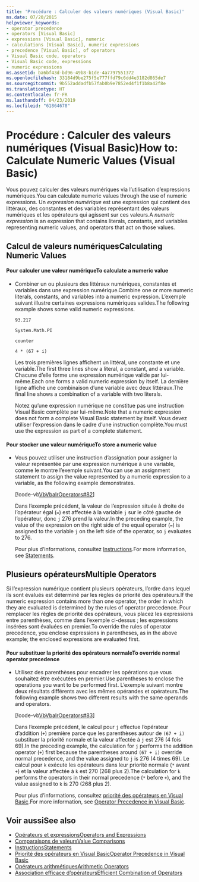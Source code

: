 ```yaml
---
title: 'Procédure : Calculer des valeurs numériques (Visual Basic)'
ms.date: 07/20/2015
helpviewer_keywords:
- operator precedence
- operators [Visual Basic]
- expressions [Visual Basic], numeric
- calculations [Visual Basic], numeric expressions
- precedence [Visual Basic], of operators
- Visual Basic code, operators
- Visual Basic code, expressions
- numeric expressions
ms.assetid: ba6bf43d-bd96-49b8-b1de-4a7797551372
ms.openlocfilehash: 33184d9be275f5e777ffd79c6dd4e3182d865de7
ms.sourcegitcommit: 9b552addadfb57fab0b9e7852ed4f1f1b8a42f8e
ms.translationtype: HT
ms.contentlocale: fr-FR
ms.lasthandoff: 04/23/2019
ms.locfileid: "61864678"
---
```

# <a name="how-to-calculate-numeric-values-visual-basic"></a><span data-ttu-id="8f4d8-102">Procédure : Calculer des valeurs numériques (Visual Basic)</span><span class="sxs-lookup"><span data-stu-id="8f4d8-102">How to: Calculate Numeric Values (Visual Basic)</span></span>
<span data-ttu-id="8f4d8-103">Vous pouvez calculer des valeurs numériques via l’utilisation d’expressions numériques.</span><span class="sxs-lookup"><span data-stu-id="8f4d8-103">You can calculate numeric values through the use of numeric expressions.</span></span> <span data-ttu-id="8f4d8-104">Un *expression numérique* est une expression qui contient des littéraux, des constantes et des variables représentant des valeurs numériques et les opérateurs qui agissent sur ces valeurs.</span><span class="sxs-lookup"><span data-stu-id="8f4d8-104">A *numeric expression* is an expression that contains literals, constants, and variables representing numeric values, and operators that act on those values.</span></span>  
  
## <a name="calculating-numeric-values"></a><span data-ttu-id="8f4d8-105">Calcul de valeurs numériques</span><span class="sxs-lookup"><span data-stu-id="8f4d8-105">Calculating Numeric Values</span></span>  
  
#### <a name="to-calculate-a-numeric-value"></a><span data-ttu-id="8f4d8-106">Pour calculer une valeur numérique</span><span class="sxs-lookup"><span data-stu-id="8f4d8-106">To calculate a numeric value</span></span>  
  
- <span data-ttu-id="8f4d8-107">Combiner un ou plusieurs des littéraux numériques, constantes et variables dans une expression numérique.</span><span class="sxs-lookup"><span data-stu-id="8f4d8-107">Combine one or more numeric literals, constants, and variables into a numeric expression.</span></span> <span data-ttu-id="8f4d8-108">L’exemple suivant illustre certaines expressions numériques valides.</span><span class="sxs-lookup"><span data-stu-id="8f4d8-108">The following example shows some valid numeric expressions.</span></span>  
  
     `93.217`  
  
     `System.Math.PI`  
  
     `counter`  
  
     `4 * (67 + i)`  
  
     <span data-ttu-id="8f4d8-109">Les trois premières lignes affichent un littéral, une constante et une variable.</span><span class="sxs-lookup"><span data-stu-id="8f4d8-109">The first three lines show a literal, a constant, and a variable.</span></span> <span data-ttu-id="8f4d8-110">Chacune d’elle forme une expression numérique valide par lui-même.</span><span class="sxs-lookup"><span data-stu-id="8f4d8-110">Each one forms a valid numeric expression by itself.</span></span> <span data-ttu-id="8f4d8-111">La dernière ligne affiche une combinaison d’une variable avec deux littéraux.</span><span class="sxs-lookup"><span data-stu-id="8f4d8-111">The final line shows a combination of a variable with two literals.</span></span>  
  
     <span data-ttu-id="8f4d8-112">Notez qu’une expression numérique ne constitue pas une instruction Visual Basic complète par lui-même.</span><span class="sxs-lookup"><span data-stu-id="8f4d8-112">Note that a numeric expression does not form a complete Visual Basic statement by itself.</span></span> <span data-ttu-id="8f4d8-113">Vous devez utiliser l’expression dans le cadre d’une instruction complète.</span><span class="sxs-lookup"><span data-stu-id="8f4d8-113">You must use the expression as part of a complete statement.</span></span>  
  
#### <a name="to-store-a-numeric-value"></a><span data-ttu-id="8f4d8-114">Pour stocker une valeur numérique</span><span class="sxs-lookup"><span data-stu-id="8f4d8-114">To store a numeric value</span></span>  
  
- <span data-ttu-id="8f4d8-115">Vous pouvez utiliser une instruction d’assignation pour assigner la valeur représentée par une expression numérique à une variable, comme le montre l’exemple suivant.</span><span class="sxs-lookup"><span data-stu-id="8f4d8-115">You can use an assignment statement to assign the value represented by a numeric expression to a variable, as the following example demonstrates.</span></span>  
  
     [!code-vb[VbVbalrOperators#82](~/samples/snippets/visualbasic/VS_Snippets_VBCSharp/VbVbalrOperators/VB/Class1.vb#82)]  
  
     <span data-ttu-id="8f4d8-116">Dans l’exemple précédent, la valeur de l’expression située à droite de l’opérateur égal (`=`) est affectée à la variable `j` sur le côté gauche de l’opérateur, donc `j` 276 prend la valeur.</span><span class="sxs-lookup"><span data-stu-id="8f4d8-116">In the preceding example, the value of the expression on the right side of the equal operator (`=`) is assigned to the variable `j` on the left side of the operator, so `j` evaluates to 276.</span></span>  
  
     <span data-ttu-id="8f4d8-117">Pour plus d’informations, consultez [Instructions](../../../../visual-basic/language-reference/statements/index.md).</span><span class="sxs-lookup"><span data-stu-id="8f4d8-117">For more information, see [Statements](../../../../visual-basic/language-reference/statements/index.md).</span></span>  
  
## <a name="multiple-operators"></a><span data-ttu-id="8f4d8-118">Plusieurs opérateurs</span><span class="sxs-lookup"><span data-stu-id="8f4d8-118">Multiple Operators</span></span>  
 <span data-ttu-id="8f4d8-119">Si l’expression numérique contient plusieurs opérateurs, l’ordre dans lequel ils sont évalués est déterminé par les règles de priorité des opérateurs.</span><span class="sxs-lookup"><span data-stu-id="8f4d8-119">If the numeric expression contains more than one operator, the order in which they are evaluated is determined by the rules of operator precedence.</span></span> <span data-ttu-id="8f4d8-120">Pour remplacer les règles de priorité des opérateurs, vous placez les expressions entre parenthèses, comme dans l’exemple ci-dessus ; les expressions insérées sont évaluées en premier.</span><span class="sxs-lookup"><span data-stu-id="8f4d8-120">To override the rules of operator precedence, you enclose expressions in parentheses, as in the above example; the enclosed expressions are evaluated first.</span></span>  
  
#### <a name="to-override-normal-operator-precedence"></a><span data-ttu-id="8f4d8-121">Pour substituer la priorité des opérateurs normale</span><span class="sxs-lookup"><span data-stu-id="8f4d8-121">To override normal operator precedence</span></span>  
  
- <span data-ttu-id="8f4d8-122">Utilisez des parenthèses pour encadrer les opérations que vous souhaitez être exécutées en premier.</span><span class="sxs-lookup"><span data-stu-id="8f4d8-122">Use parentheses to enclose the operations you want to be performed first.</span></span> <span data-ttu-id="8f4d8-123">L’exemple suivant montre deux résultats différents avec les mêmes opérandes et opérateurs.</span><span class="sxs-lookup"><span data-stu-id="8f4d8-123">The following example shows two different results with the same operands and operators.</span></span>  
  
     [!code-vb[VbVbalrOperators#83](~/samples/snippets/visualbasic/VS_Snippets_VBCSharp/VbVbalrOperators/VB/Class1.vb#83)]  
  
     <span data-ttu-id="8f4d8-124">Dans l’exemple précédent, le calcul pour `j` effectue l’opérateur d’addition (`+`) première parce que les parenthèses autour de `(67 + i)` substituer la priorité normale et la valeur affectée à `j` est 276 (4 fois 69).</span><span class="sxs-lookup"><span data-stu-id="8f4d8-124">In the preceding example, the calculation for `j` performs the addition operator (`+`) first because the parentheses around `(67 + i)` override normal precedence, and the value assigned to `j` is 276 (4 times 69).</span></span> <span data-ttu-id="8f4d8-125">Le calcul pour `k` exécute les opérateurs dans leur priorité normale (`*` avant `+`) et la valeur affectée à `k` est 270 (268 plus 2).</span><span class="sxs-lookup"><span data-stu-id="8f4d8-125">The calculation for `k` performs the operators in their normal precedence (`*` before `+`), and the value assigned to `k` is 270 (268 plus 2).</span></span>  
  
     <span data-ttu-id="8f4d8-126">Pour plus d’informations, consultez [priorité des opérateurs en Visual Basic](../../../../visual-basic/language-reference/operators/operator-precedence.md).</span><span class="sxs-lookup"><span data-stu-id="8f4d8-126">For more information, see [Operator Precedence in Visual Basic](../../../../visual-basic/language-reference/operators/operator-precedence.md).</span></span>  
  
## <a name="see-also"></a><span data-ttu-id="8f4d8-127">Voir aussi</span><span class="sxs-lookup"><span data-stu-id="8f4d8-127">See also</span></span>

- [<span data-ttu-id="8f4d8-128">Opérateurs et expressions</span><span class="sxs-lookup"><span data-stu-id="8f4d8-128">Operators and Expressions</span></span>](../../../../visual-basic/programming-guide/language-features/operators-and-expressions/index.md)
- [<span data-ttu-id="8f4d8-129">Comparaisons de valeurs</span><span class="sxs-lookup"><span data-stu-id="8f4d8-129">Value Comparisons</span></span>](../../../../visual-basic/programming-guide/language-features/operators-and-expressions/value-comparisons.md)
- [<span data-ttu-id="8f4d8-130">Instructions</span><span class="sxs-lookup"><span data-stu-id="8f4d8-130">Statements</span></span>](../../../../visual-basic/language-reference/statements/index.md)
- [<span data-ttu-id="8f4d8-131">Priorité des opérateurs en Visual Basic</span><span class="sxs-lookup"><span data-stu-id="8f4d8-131">Operator Precedence in Visual Basic</span></span>](../../../../visual-basic/language-reference/operators/operator-precedence.md)
- [<span data-ttu-id="8f4d8-132">Opérateurs arithmétiques</span><span class="sxs-lookup"><span data-stu-id="8f4d8-132">Arithmetic Operators</span></span>](../../../../visual-basic/language-reference/operators/arithmetic-operators.md)
- [<span data-ttu-id="8f4d8-133">Association efficace d’opérateurs</span><span class="sxs-lookup"><span data-stu-id="8f4d8-133">Efficient Combination of Operators</span></span>](../../../../visual-basic/programming-guide/language-features/operators-and-expressions/efficient-combination-of-operators.md)
